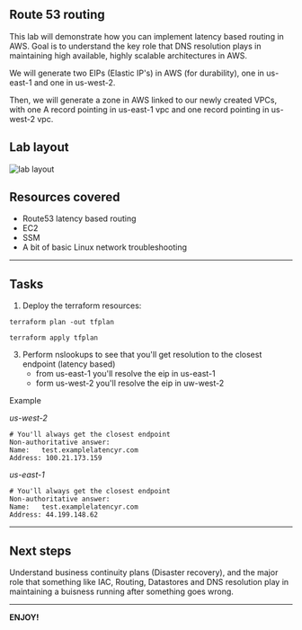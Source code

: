 ## Route 53 routing

This lab will demonstrate how you can implement latency based routing in AWS. Goal is to understand the key role that DNS resolution plays in maintaining high available, highly scalable architectures in AWS.

We will generate two EIPs (Elastic IP's) in AWS (for durability), one in us-east-1 and one in us-west-2. 

Then, we will generate a zone in AWS linked to our newly created VPCs, with one A record pointing in us-east-1 vpc and one record pointing in us-west-2 vpc.

## Lab layout

![lab layout](https://github.com/dbgoytia/sysops-training/blob/main/2.reliability-and-buisness-continuity/1.route-53-latency-based-routing/lab3.jpg?raw=true)

## Resources covered
* Route53 latency based routing
* EC2
* SSM
* A bit of basic Linux network troubleshooting

---

## Tasks

1. Deploy the terraform resources:

```
terraform plan -out tfplan
```

```
terraform apply tfplan
```


3. Perform nslookups to see that you'll get resolution to the closest endpoint (latency based)
    * from us-east-1 you'll resolve the eip in us-east-1
    * form us-west-2 you'll resolve the eip in uw-west-2


Example

*us-west-2*
```
# You'll always get the closest endpoint
Non-authoritative answer:
Name:   test.examplelatencyr.com
Address: 100.21.173.159
```

*us-east-1*
```
# You'll always get the closest endpoint
Non-authoritative answer:
Name:   test.examplelatencyr.com
Address: 44.199.148.62
```

--- 

## Next steps 

Understand business continuity plans (Disaster recovery), and the major role that something like IAC, Routing, Datastores and DNS resolution play in maintaining a buisness running after something goes wrong.


---- 

**ENJOY!**
